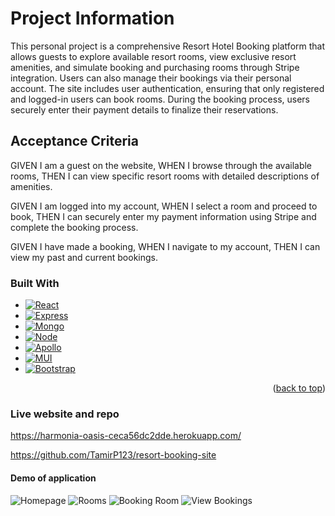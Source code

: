 # Project Information

This personal project is a comprehensive Resort Hotel Booking platform that allows guests to explore available resort rooms, view exclusive resort amenities, and simulate booking and purchasing rooms through Stripe integration. Users can also manage their bookings via their personal account. The site includes user authentication, ensuring that only registered and logged-in users can book rooms. During the booking process, users securely enter their payment details to finalize their reservations.


## Acceptance Criteria

GIVEN I am a guest on the website,
WHEN I browse through the available rooms,
THEN I can view specific resort rooms with detailed descriptions of amenities.

GIVEN I am logged into my account,
WHEN I select a room and proceed to book,
THEN I can securely enter my payment information using Stripe and complete the booking process.

GIVEN I have made a booking,
WHEN I navigate to my account,
THEN I can view my past and current bookings.

### Built With

* [![React][React.js]][React-url]
* [![Express][Express.js]][Express-url]
* [![Mongo][MongoDB]][Mongo-url]
* [![Node][Node.js]][Node-url]
* [![Apollo][ApolloGraphQL]][Apollo-url]
* [![MUI][MUI.com]][Mui-url]
* [![Bootstrap][Bootstrap.com]][Bootstrap-url]






<p align="right">(<a href="#readme-top">back to top</a>)</p>

### Live website and repo

https://harmonia-oasis-ceca56dc2dde.herokuapp.com/

https://github.com/TamirP123/resort-booking-site

#### Demo of application
![Homepage](https://github.com/user-attachments/assets/4a71ccdb-c54e-4ed1-a8e6-72c371dcf39f)
![Rooms](https://github.com/user-attachments/assets/fc2786f5-8c58-495b-8968-34a9d87ccd6e)
![Booking Room](https://github.com/user-attachments/assets/c7a65e96-2b61-4ca3-8a03-146818e95b29)
![View Bookings](https://github.com/user-attachments/assets/d5b77d0b-084f-41fc-a242-0714e81e0458)


[React.js]: https://img.shields.io/badge/React-20232A?style=for-the-badge&logo=react&logoColor=61DAFB
[React-url]: https://reactjs.org/
[Bootstrap.com]: https://img.shields.io/badge/Bootstrap-563D7C?style=for-the-badge&logo=bootstrap&logoColor=white
[Bootstrap-url]: https://getbootstrap.com
[MUI.com]: https://img.shields.io/badge/Material%20UI-007FFF?style=for-the-badge&logo=mui&logoColor=white
[Mui-url]: https://mui.com
[Express.js]: https://img.shields.io/badge/express.js-%23404d59.svg?style=for-the-badge&logo=express&logoColor=%2361DAFB
[Express-url]: https://expressjs.com/
[MongoDB]: https://img.shields.io/badge/MongoDB-%234ea94b.svg?style=for-the-badge&logo=mongodb&logoColor=white
[Mongo-url]: https://www.mongodb.com/
[Node.js]: https://img.shields.io/badge/node.js-6DA55F?style=for-the-badge&logo=node.js&logoColor=white
[Node-url]: https://nodejs.org/en
[ApolloGraphQL]: https://img.shields.io/badge/-ApolloGraphQL-311C87?style=for-the-badge&logo=apollo-graphql
[Apollo-url]: https://www.apollographql.com/why-graphql?utm_term=apollo%20graphql&utm_campaign=Google_Search_Brand_ApolloGraphQL&utm_source=google&utm_medium=cpc&hsa_acc=6083416509&hsa_cam=20595484542&hsa_grp=152489462805&hsa_ad=708259492505&hsa_src=g&hsa_tgt=kwd-390608879745&hsa_kw=apollo%20graphql&hsa_mt=e&hsa_net=adwords&hsa_ver=3&gad_source=1&gclid=EAIaIQobChMIgv-mmPjohwMVIKtmAh2ZGjXkEAAYASAAEgI4afD_BwE

